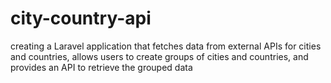 # city-country-api
 creating a Laravel application that fetches data from external APIs for cities and countries, allows users to create groups of cities and countries, and provides an API to retrieve the grouped data

